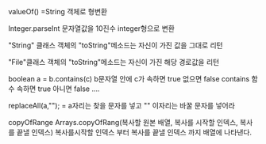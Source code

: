 valueOf() =String 객체로 형변환

Integer.parseInt 문자열값을 10진수 integer형으로 변환

"String" 클래스 객체의 "toString"메소드는 자신이 가진 값을 그대로 리턴

"File"클래스 객체의 "toString"메소드는 자신이 가진 해당 경로값을 리턴

boolean a = b.contains(c)  b문자열 안에 c가 속하면 true 없으면 false 
contains 함수 속하면 true 아니면 false ....


replaceAll(a,""); = a자리는 찾을 문자를 넣고  "" 이자리는 바꿀 문자를 넣어라

copyOfRange Arrays.copyOfRang(복사할 원본 배열, 복사를 시작할 인덱스, 복사를 끝낼 인덱스) 복사를시작할 인덱스 부터 복사를 끝낼 인덱스 까지 배열에 나타낸다.


